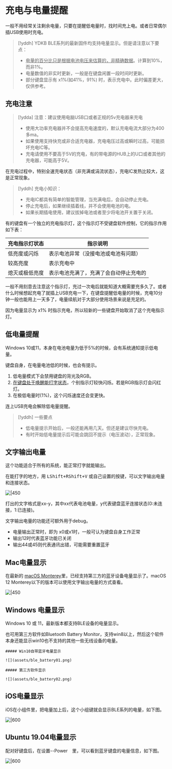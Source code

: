 # 充电与电量提醒

一般不用经常关注剩余电量，只要在提醒低电量时，找时间充上电。或者日常偶尔插USB使用时充电。 

> [!yddh] YDKB BLE系列的最新固件均支持电量显示。但是请注意以下要点：
> - <u>电量的百分比只是根据电池电压来估算的，非精确数据</u>。计算到10%，而非1%。
> - 电量数值的非实时更新，一般是在键盘闲置一段时间时更新。
> - 部分键盘显示有 x1%(如41%，91%) 时，表示充电中。此时偏差更大，仅供参考。


## 充电注意

> [!ydda] 注意：建议使用电脑USB口或者正规的5v充电器来充电
> - 使用大功率充电器并不会提高充电速度的，默认充电电流大部分为400多ma。
> - 如果使用支持快充或非合适充电器，充电电压过高或瞬时过高，可能损坏充电IC等。
> - 充电请使用不要高于5V的充电，有的带电源的HUB上的U口或者其他的充电器，可能高于5V。

在充电过程中，特别全速充电状态（非充满或涓流状态），充电IC发热比较大，这是正常现象。

> [!yddh] 充电小知识：
> - 充电IC都具有简单的智能管理，当充满电后，会自动停止充电。
> - 停止充电后，如果继续插着线，并不会使用电池的电。
> - 如果长期插电使用，建议拔掉电池或者至少将电池开关置于关闭。

有的键盘有一个独立的充电指示灯，这个指示灯不受键盘软件控制，它的指示作用如下表：

| 充电指示灯状态 | 指示说明 |
| ---- | ---- |
| 低亮度或闪烁 | 表示电池异常（没接电池或电池有问题） |
| 较高亮度 | 表示充电中 |
| 熄灭或极低亮度 | 表示电池充满了，充满了会自动停止充电的 |

一般不用刻意去注意这个指示灯，充过一次电后就能知道大概需要充多久了。或者什么时候想起充电了就插上USB充电一下，在键盘提醒低电量的时候，充电10分钟一般也能用上一天多了，电量续航对于大部分使用场景来说是充足的。

因为电量显示为 x1% 时指示充电，所以较新的一些键盘开始取消了这个充电指示灯。

## 低电量提醒

Windows 10或11，本身在电池电量为低于5%的时候，会有系统通知提示低电量。

键盘自身，在电量电池低的时候，也会有提示。
1. 低电量模式下会禁用键盘的背光及RGB。
2. <u>在键盘处于唤醒能打字状态</u>，个别指示灯较快闪烁。若是RGB指示灯会闪红灯。
3. 在极低电量时(1%)，这个闪烁速度还会变更快。

连上USB充电会解除低电量提醒。

> [!yddh] 一些要点
> - 低电量提示开始后，一般还能再用几天。但还是建议尽快充电。
> - 有时开始低电量提示后可能会跳回不提示（电压波动），正常现象。


## 文字输出电量
这个功能适合于所有的系统，能正常打字就能输出。

在能打字的地方，用 <kbd>LShift+RShift+V</kbd> 或自己设置的按键，可以文字输出电量和连接状态。

![|450](assets/ble_battery04.png)

打出的文字格式是xx-y，其中xx代表电池电量，y代表键盘蓝牙连接状态(0:未连接，1:已连接)。

文字输出电量的功能还可额外用于debug。
- 电量输出正常时，即为 x0或x1时，一般可认为键盘自身工作正常
- 输出12时代表蓝牙功能已关闭
- 输出44或45则代表通讯出错，可能需要重置蓝牙


## Mac电量显示

在最新的 <u>macOS Monterey</u>里，已经支持第三方的蓝牙设备电量显示了。macOS 12 Monterey以下的版本可以使用文字输出电量的方式查看。

![|450](assets/ble_battery_mac02.png)

## Windows 电量显示

Windows 10 或 11，最新版本都支持BLE设备的电量显示。

也可用第三方软件如Bluetooth Battery Monitor，支持win8以上，然后这个软件本身还能显示win10也不支持的其他一些无线设备的电量。

```ad-yddcol0
##### Win10自带蓝牙电量显示

![](assets/ble_battery01.png)
```

```ad-yddcol1
##### 第三方软件显示

![](assets/ble_battery02.png)
```

## iOS电量显示
iOS在小组件里，把电量加上后，这个小组键就会显示BLE系列的电量，如下图。  

![|600](assets/ble_battery03.png)

## Ubuntu 19.04电量显示
配对好键盘后，在设置--Power　里，可以看到蓝牙键盘的电量信息，如下图。  

![|600](assets/ble_battery004.png)

